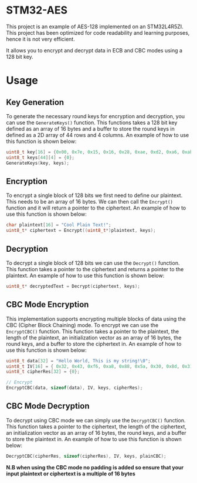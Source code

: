 # STM32-AES

This project is an example of AES-128 implemented on an STM32L4R5ZI. This project has been optimized for code readability and learning purposes, hence it is not very efficient.

It allows you to encrypt and decrypt data in ECB and CBC modes using a 128 bit key.

# Usage

## Key Generation

To generate the necessary round keys for encryption and decryption, you can use the `GenerateKeys()` function. This functions takes a 128 bit key defined as an array of 16 bytes and a buffer to store the round keys in defined as a 2D array of 44 rows and 4 columns. An example of how to use this function is shown below:

```c
uint8_t key[16] = {0x00, 0x7e, 0x15, 0x16, 0x28, 0xae, 0xd2, 0xa6, 0xab, 0xf7, 0x15, 0x88, 0x09, 0xcf, 0x4f, 0x3c };
uint8_t keys[44][4] = {0};
GenerateKeys(key, keys);
```

## Encryption

To encrypt a single block of 128 bits we first need to define our plaintext. This needs to be an array of 16 bytes. We can then call the `Encrypt()` function and it will return a pointer to the ciphertext. An example of how to use this function is shown below:

```c
char plaintext[16] = "Cool Plain Text!";
uint8_t* ciphertext = Encrypt((uint8_t*)plaintext, keys);
```

## Decryption

To decrypt a single block of 128 bits we can use the `Decrypt()` function. This function takes a pointer to the ciphertext and returns a pointer to the plaintext. An example of how to use this function is shown below:

```c
uint8_t* decryptedText = Decrypt(ciphertext, keys);
```

## CBC Mode Encryption

This implementation supports encrypting multiple blocks of data using the CBC (Cipher Block Chaining) mode. To encrypt we can use the `EncryptCBC()` function. This function takes a pointer to the plaintext, the length of the plaintext, an initialization vector as an array of 16 bytes, the round keys, and a buffer to store the ciphertext in. An example of how to use this function is shown below:

```c
uint8_t data[32] = "Hello World, This is my string!\0";
uint8_t IV[16] = { 0x32, 0x43, 0xf6, 0xa8, 0x88, 0x5a, 0x30, 0x8d, 0x31, 0x31, 0x98, 0xa2, 0xe0, 0x37, 0x07, 0x34 };
uint8_t cipherRes[32] = {0};

// Encrypt
EncryptCBC(data, sizeof(data), IV, keys, cipherRes);
```

## CBC Mode Decryption

To decrypt using CBC mode we can simply use the `DecryptCBC()` function. This function takes a pointer to the ciphertext, the length of the ciphertext, an initialization vector as an array of 16 bytes, the round keys, and a buffer to store the plaintext in. An example of how to use this function is shown below:

```c
DecryptCBC(cipherRes, sizeof(cipherRes), IV, keys, plainCBC);
```

**N.B when using the CBC mode no padding is added so ensure that your input plaintext or ciphertext is a multiple of 16 bytes**
